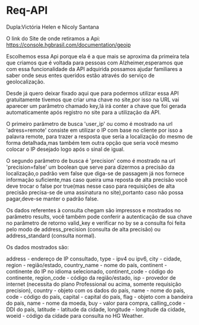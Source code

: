# Req-API

Dupla:Victória Helen e Nicoly Santana

O link do Site de onde retiramos a Api: https://console.hgbrasil.com/documentation/geoip

Escolhemos essa Api porque ela é a que mais se aproxima da primeira tela que criamos que é voltada para pessoas com Alzheimer,esperamos que com essa funcionalidade da API adquirida possamos ajudar familiares a saber onde seus entes queridos estão através do serviço de geolocalização.

Desde já quero deixar fixado aqui que para podermos utilizar essa API gratuitamente tivemos que criar uma chave no site,por isso na URL vai aparecer um parâmetro chamado key,lá irá conter a chave que foi gerada automaticamente após registro no site para a utilização da API.


O primeiro parâmetro de busca 'user_ip' ou como é mostrado na url 'adress=remote' consiste em utilizar o IP com base no cliente por isso a palavra remote, para trazer a resposta que seria a localização do mesmo de forma detalhada,mas também tem outra opção que seria você mesmo colocar o IP desejado logo após o sinal de igual.

O segundo parâmetro de busca é 'precision' como é mostrado na url 'precision=false' um boolean que serve para dizermos a precisão da localização,o padrão vem false que diga-se de passagem já nos fornece informação suficiente,mas caso queira uma reposta de alta precisão você deve trocar o false por true(mas nesse caso para requisições de alta precisão precisa-se de uma assinatura no site),portanto caso não possa pagar,deve-se manter o padrão false.

Os dados referentes à consulta chegam são impressos e mostrados no parâmetro results, você também pode conferir a autenticação de sua chave no parâmetro de retorno valid_key e verificar no by se a consulta foi feita pelo modo de address_precision (consulta de alta precisão) ou address_standard (consulta normal).

Os dados mostrados são:

address - endereço de IP consultado,
type - ipv4 ou ipv6,
city - cidade,
region - região/estado,
country_name - nome do país,
continent - continente do IP no idioma selecionado,
continent_code - código do continente,
region_code - código da região/estado,
isp - provedor de internet (necessita do plano Professional ou acima, somente requisição precision),
country - objeto com os dados do país,
name - nome do país,
code - código do país,
capital - capital do país,
flag - objeto com a bandeira do país,
name - nome da moeda,
buy - valor para compra,
calling_code - DDI do país,
latitude - latitude da cidade,
longitude - longitude da cidade,
woeid - código da cidade para consulta no HG Weather.
